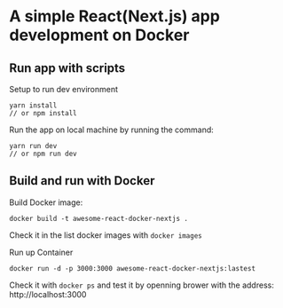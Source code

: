 # A simple React(Next.js) app development on Docker
## Run app with scripts
Setup to run dev environment
```
yarn install 
// or npm install
```

Run the app on local machine by running the command: 
```
yarn run dev
// or npm run dev
```

## Build and run with Docker

Build Docker image: 
```
docker build -t awesome-react-docker-nextjs .
```
Check it in the list docker images with `docker images`

Run up Container
```
docker run -d -p 3000:3000 awesome-react-docker-nextjs:lastest
```
Check it with `docker ps` and test it by openning brower with the address: http://localhost:3000 

